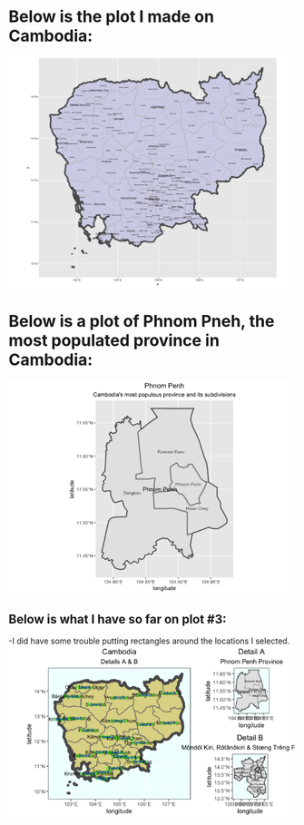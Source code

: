 # Below is the plot I made on Cambodia:

![](https://raw.githubusercontent.com/dloumeau/data100repository/main/cambodia.png)

# Below is a plot of Phnom Pneh, the most populated province in Cambodia:

![](https://raw.githubusercontent.com/dloumeau/data100repository/main/Phnom_Penh.png)

## Below is what I have so far on plot #3:
-I did have some trouble putting rectangles around the locations I selected.
![](https://raw.githubusercontent.com/dloumeau/data100repository/main/Cambodia_Plot_3.png)
